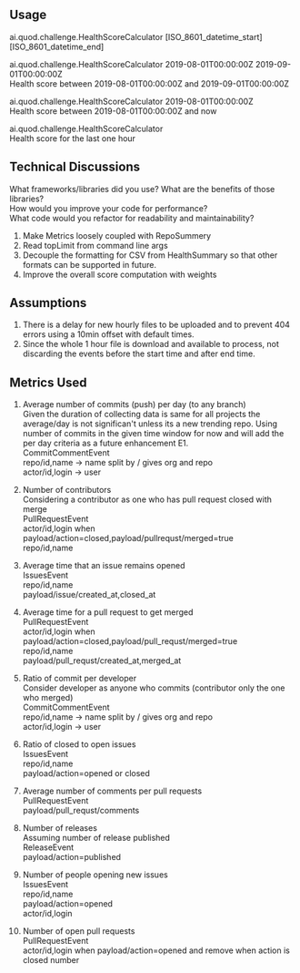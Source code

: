Usage
-----
ai.quod.challenge.HealthScoreCalculator [ISO_8601_datetime_start] [ISO_8601_datetime_end]  
  
ai.quod.challenge.HealthScoreCalculator 2019-08-01T00:00:00Z 2019-09-01T00:00:00Z  
Health score between 2019-08-01T00:00:00Z and 2019-09-01T00:00:00Z  
  
ai.quod.challenge.HealthScoreCalculator 2019-08-01T00:00:00Z  
Health score between 2019-08-01T00:00:00Z and now  
  
ai.quod.challenge.HealthScoreCalculator  
Health score for the last one hour  

Technical Discussions
---------------------
What frameworks/libraries did you use? What are the benefits of those libraries?  
How would you improve your code for performance?  
What code would you refactor for readability and maintainability?  
1. Make Metrics loosely coupled with RepoSummery  
2. Read topLimit from command line args
3. Decouple the formatting for CSV from HealthSummary so that other formats can be
supported in future.
4. Improve the overall score computation with weights

Assumptions
-----------
1. There is a delay for new hourly files to be uploaded and to prevent 404
errors using a 10min offset with default times.  
2. Since the whole 1 hour file is download and available to process, not
discarding the events before the start time and after end time.  

Metrics Used
------------
1. Average number of commits (push) per day (to any branch)  
Given the duration of collecting data is same for all projects the average/day 
is not significan't unless its a new trending repo. Using number of commits in 
the given time window for now and will add the per day criteria as a future enhancement E1.  
CommitCommentEvent  
repo/id,name -> name split by / gives org and repo  
actor/id,login -> user  

2. Number of contributors  
Considering a contributor as one who has pull request closed with merge  
PullRequestEvent  
actor/id,login when payload/action=closed,payload/pullrequst/merged=true  
repo/id,name  

3. Average time that an issue remains opened  
IssuesEvent  
repo/id,name  
payload/issue/created_at,closed_at  

4. Average time for a pull request to get merged  
PullRequestEvent  
actor/id,login when payload/action=closed,payload/pull_requst/merged=true  
repo/id,name  
payload/pull_requst/created_at,merged_at  

5. Ratio of commit per developer  
Consider developer as anyone who commits (contributor only the one who merged)  
CommitCommentEvent  
repo/id,name -> name split by / gives org and repo  
actor/id,login -> user  

6. Ratio of closed to open issues  
IssuesEvent  
repo/id,name  
payload/action=opened or closed  

7. Average number of comments per pull requests  
PullRequestEvent  
payload/pull_requst/comments  

8. Number of releases  
Assuming number of release published  
ReleaseEvent  
payload/action=published  
  
9. Number of people opening new issues  
IssuesEvent  
repo/id,name  
payload/action=opened  
actor/id,login  

10. Number of open pull requests  
PullRequestEvent  
actor/id,login when payload/action=opened and remove when action is closed 
number